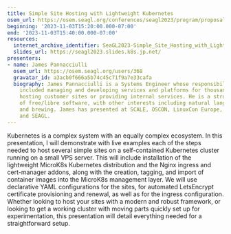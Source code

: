 ```yaml
---
title: Simple Site Hosting with Lightweight Kubernetes
osem_url: https://osem.seagl.org/conferences/seagl2023/program/proposals/945
beginning: '2023-11-03T15:20:00.000-07:00'
end: '2023-11-03T15:40:00.000-07:00'
resources:
  internet_archive_identifier: SeaGL2023-Simple_Site_Hosting_with_Lightweight_Kubernetes
  slides_url: https://seagl2023.slides.k8s.jp.net/
presenters:
- name: James Pannacciulli
  osem_url: https://osem.seagl.org/users/368
  gravatar_id: a3acb0f666a5b74c45c71f9a7e33cafa
  biography: James Pannacciulli is a Systems Engineer whose responsibilities have
    included managing and developing services and platforms for thousands of machines
    hosting customer sites or providing internal services. He is a strong proponent
    of free/libre software, with other interests including natural language, entomophagy,
    and brewing. James has presented at SCALE, OSCON, LinuxCon Europe, LinuxFest NorthWest,
    and SEAGL.
---
```


Kubernetes is a complex system with an equally complex ecosystem. In this presentation, I will demonstrate with live examples each of the steps needed to host several simple sites on a self-contained Kubernetes cluster running on a small VPS server. This will include installation of the lightweight MicroK8s Kubernetes distribution and the Nginx ingress and cert-manager addons, along with the creation, tagging, and import of container images into the MicroK8s management layer. We will use declarative YAML configurations for the sites, for automated LetsEncrypt certificate provisioning and renewal, as well as for the ingress configuration. Whether looking to host your sites with a modern and robust framework, or looking to get a working cluster with moving parts quickly set up for experimentation, this presentation will detail everything needed for a straightforward setup.
